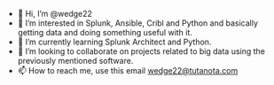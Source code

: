 - 👋 Hi, I’m @wedge22
- 👀 I’m interested in Splunk, Ansible, Cribl and Python and basically getting data and doing something useful with it.
- 🌱 I’m currently learning Splunk Architect and Python.
- 💞️ I’m looking to collaborate on projects related to big data using the previously mentioned software.
- 📫 How to reach me, use this email wedge22@tutanota.com

<!---
wedge22/wedge22 is a ✨ special ✨ repository because its `README.md` (this file) appears on your GitHub profile.
You can click the Preview link to take a look at your changes.
--->

